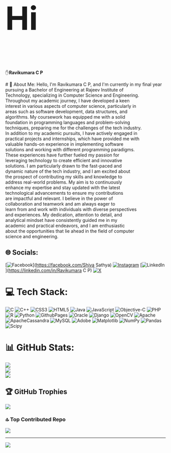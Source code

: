 <p style='font-size:100px;'><b>Hi</b></p> &#9995;<b>Ravikumara C P</b></p>
# 💫 About Me:
Hello, I'm Ravikumara C P, and I'm currently in my final year <br>pursuing a Bachelor of Engineering at Rajeev Institute of <br>Technology, specializing in Computer Science and Engineering.<br>Throughout my academic journey, I have developed a keen <br>interest in various aspects of computer science, particularly in <br>areas such as software development, data structures, and <br>algorithms. My coursework has equipped me with a solid <br>foundation in programming languages and problem-solving <br>techniques, preparing me for the challenges of the tech industry.<br> In addition to my academic pursuits, I have actively engaged in<br> practical projects and internships, which have provided me with<br> valuable hands-on experience in implementing software <br>solutions and working with different programming paradigms.<br>These experiences have further fueled my passion for <br>leveraging technology to create efficient and innovative <br>solutions. I am particularly drawn to the fast-paced and <br>dynamic nature of the tech industry, and I am excited about <br>the prospect of contributing my skills and knowledge to <br>address real-world problems. My aim is to continuously <br>enhance my expertise and stay updated with the latest <br>technological advancements to ensure my contributions <br>are impactful and relevant. I believe in the power of <br>collaboration and teamwork and am always eager to <br>learn from and work with individuals with diverse perspectives <br>and experiences. My dedication, attention to detail, and <br>analytical mindset have consistently guided me in my <br>academic and practical endeavors, and I am enthusiastic <br>about the opportunities that lie ahead in the field of computer <br>science and engineering.


## 🌐 Socials:
[![Facebook](https://img.shields.io/badge/Facebook-%231877F2.svg?logo=Facebook&logoColor=white)](https://facebook.com/Shiva Sathya) [![Instagram](https://img.shields.io/badge/Instagram-%23E4405F.svg?logo=Instagram&logoColor=white)](https://instagram.com/cl_me_jaguar_) [![LinkedIn](https://img.shields.io/badge/LinkedIn-%230077B5.svg?logo=linkedin&logoColor=white)](https://linkedin.com/in/Ravikumara C P) [![X](https://img.shields.io/badge/X-black.svg?logo=X&logoColor=white)](https://x.com/RavikumaraCP1) 

# 💻 Tech Stack:
![C](https://img.shields.io/badge/c-%2300599C.svg?style=flat&logo=c&logoColor=white) ![C++](https://img.shields.io/badge/c++-%2300599C.svg?style=flat&logo=c%2B%2B&logoColor=white) ![CSS3](https://img.shields.io/badge/css3-%231572B6.svg?style=flat&logo=css3&logoColor=white) ![HTML5](https://img.shields.io/badge/html5-%23E34F26.svg?style=flat&logo=html5&logoColor=white) ![Java](https://img.shields.io/badge/java-%23ED8B00.svg?style=flat&logo=openjdk&logoColor=white) ![JavaScript](https://img.shields.io/badge/javascript-%23323330.svg?style=flat&logo=javascript&logoColor=%23F7DF1E) ![Objective-C](https://img.shields.io/badge/OBJECTIVE--C-%233A95E3.svg?style=flat&logo=apple&logoColor=white) ![PHP](https://img.shields.io/badge/php-%23777BB4.svg?style=flat&logo=php&logoColor=white) ![R](https://img.shields.io/badge/r-%23276DC3.svg?style=flat&logo=r&logoColor=white) ![Python](https://img.shields.io/badge/python-3670A0?style=flat&logo=python&logoColor=ffdd54) ![GithubPages](https://img.shields.io/badge/github%20pages-121013?style=flat&logo=github&logoColor=white) ![Oracle](https://img.shields.io/badge/Oracle-F80000?style=flat&logo=oracle&logoColor=white) ![Django](https://img.shields.io/badge/django-%23092E20.svg?style=flat&logo=django&logoColor=white) ![OpenCV](https://img.shields.io/badge/opencv-%23white.svg?style=flat&logo=opencv&logoColor=white) ![Apache](https://img.shields.io/badge/apache-%23D42029.svg?style=flat&logo=apache&logoColor=white) ![ApacheCassandra](https://img.shields.io/badge/cassandra-%231287B1.svg?style=flat&logo=apache-cassandra&logoColor=white) ![MySQL](https://img.shields.io/badge/mysql-%2300000f.svg?style=flat&logo=mysql&logoColor=white) ![Adobe](https://img.shields.io/badge/adobe-%23FF0000.svg?style=flat&logo=adobe&logoColor=white) ![Matplotlib](https://img.shields.io/badge/Matplotlib-%23ffffff.svg?style=flat&logo=Matplotlib&logoColor=black) ![NumPy](https://img.shields.io/badge/numpy-%23013243.svg?style=flat&logo=numpy&logoColor=white) ![Pandas](https://img.shields.io/badge/pandas-%23150458.svg?style=flat&logo=pandas&logoColor=white) ![Scipy](https://img.shields.io/badge/SciPy-%230C55A5.svg?style=flat&logo=scipy&logoColor=%white)
# 📊 GitHub Stats:
![](https://github-readme-stats.vercel.app/api?username=Ravikumaracp&theme=swift&hide_border=false&include_all_commits=true&count_private=false)<br/>
![](https://github-readme-streak-stats.herokuapp.com/?user=Ravikumaracp&theme=swift&hide_border=false)<br/>
![](https://github-readme-stats.vercel.app/api/top-langs/?username=Ravikumaracp&theme=swift&hide_border=false&include_all_commits=true&count_private=false&layout=compact)

## 🏆 GitHub Trophies
![](https://github-profile-trophy.vercel.app/?username=Ravikumaracp&theme=radical&no-frame=false&no-bg=true&margin-w=4)

### 🔝 Top Contributed Repo
![](https://github-contributor-stats.vercel.app/api?username=Ravikumaracp&limit=5&theme=dark&combine_all_yearly_contributions=true)

---
[![](https://visitcount.itsvg.in/api?id=Ravikumaracp&icon=0&color=0)](https://visitcount.itsvg.in)

<!-- Proudly created with GPRM ( https://gprm.itsvg.in ) -->
